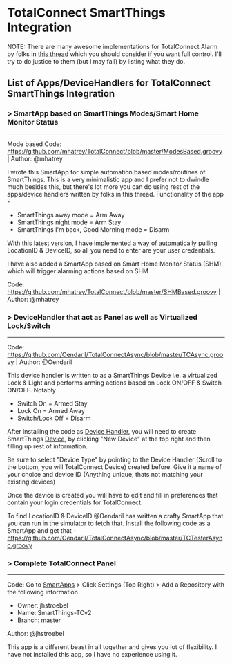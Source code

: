 # TotalConnect SmartThings Integration

NOTE: There are many awesome implementations for TotalConnect Alarm by folks in [this thread](https://community.smartthings.com/t/new-app-integration-with-honeywell-totalconnect-alarm-monitoring-system/21248/572) which you should consider if you want full control. I'll try to do justice to them (but I may fail) by listing what they do.

## List of Apps/DeviceHandlers for TotalConnect SmartThings Integration

### > SmartApp based on SmartThings Modes/Smart Home Monitor Status
---
Mode based Code: https://github.com/mhatrey/TotalConnect/blob/master/ModesBased.groovy | Author: @mhatrey

I wrote this SmartApp for simple automation based modes/routines of SmartThings. This is a very minimalistic app and I prefer not to dwindle much besides this, but there's lot more you can do using rest of the apps/device handlers written by folks in this thread. Functionality of the app - 

- SmartThings away mode = Arm Away
- SmartThings night mode = Arm Stay
- SmartThings I'm back, Good Morning mode = Disarm

With this latest version,  I have implemented a way of automatically pulling LocationID & DeviceID, so all you need to enter are your user credentials.

I have also added a SmartApp based on Smart Home Monitor Status (SHM), which will trigger alarming actions based on SHM

Code: https://github.com/mhatrey/TotalConnect/blob/master/SHMBased.groovy | Author: @mhatrey 

### > DeviceHandler that act as Panel as well as Virtualized Lock/Switch
---
Code: https://github.com/Oendaril/TotalConnectAsync/blob/master/TCAsync.groovy | Author: @Oendaril 

This device handler is written to as a SmartThings Device i.e. a virtualized Lock & Light and performs arming actions based on Lock ON/OFF & Switch ON/OFF. Notably

- Switch On = Armed Stay
- Lock On = Armed Away
- Switch/Lock Off = Disarm

After installing the code as [Device Handler](https://graph.api.smartthings.com/ide/devices), you will need to create SmartThings [Device](https://graph.api.smartthings.com/device/list), by clicking "New Device" at the top right and then filling up rest of information. 

Be sure to select "Device Type" by pointing to the Device Handler (Scroll to the bottom, you will TotalConnect Device) created before. Give it a name of your choice and device ID (Anything unique, thats not matching your existing devices)

Once the device is created you will have to edit and fill in preferences that contain your login credentials for TotalConnect. 

To find LocationID & DeviceID @Oendaril has written a crafty SmartApp that you can run in the simulator to fetch that. Install the following code as a SmartApp and get that - https://github.com/Oendaril/TotalConnectAsync/blob/master/TCTesterAsync.groovy

### > Complete TotalConnect Panel
---
Code: Go to [SmartApps](https://graph.api.smartthings.com/ide/apps) > Click Settings (Top Right) > Add a Repository with the following information 
- Owner: jhstroebel
- Name: SmartThings-TCv2
- Branch: master

Author: @jhstroebel
 
This app is a different beast in all together and gives you lot of flexibility. I have not installed this app, so I have no experience using it.

